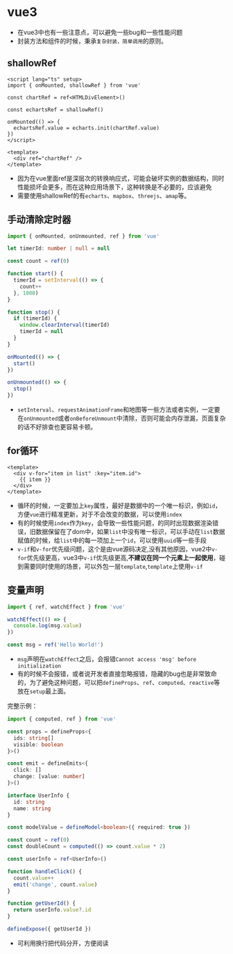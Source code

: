 # vue3

- 在vue3中也有一些注意点，可以避免一些bug和一些性能问题
- 封装方法和组件的时候，秉承`复杂封装，简单调用`的原则。

## shallowRef

```vue
<script lang="ts" setup>
import { onMounted, shallowRef } from 'vue'

const chartRef = ref<HTMLDivElement>()

const echartsRef = shallowRef()

onMounted(() => {
  echartsRef.value = echarts.init(chartRef.value)
})
</script>

<template>
  <div ref="chartRef" />
</template>
```

- 因为在vue里面ref是深层次的转换响应式，可能会破坏实例的数据结构，同时性能损坏会更多，而在这种应用场景下，这种转换是不必要的，应该避免
- 需要使用shallowRef的有`echarts`、`mapbox`、`threejs`、`amap`等。

## 手动清除定时器

```ts
import { onMounted, onUnmounted, ref } from 'vue'

let timerId: number | null = null

const count = ref(0)

function start() {
  timerId = setInterval(() => {
    count++
  }, 1000)
}

function stop() {
  if (timerId) {
    window.clearInterval(timerId)
    timerId = null
  }
}

onMounted(() => {
  start()
})

onUnmounted(() => {
  stop()
})
```

- `setInterval`、`requestAnimationFrame`和地图等一些方法或者实例，一定要在`onUnmounted`或者`onBeforeUnmount`中清除，否则可能会内存泄漏，页面复杂的话不好排查也更容易卡顿。

## for循环

```vue
<template>
  <div v-for="item in list" :key="item.id">
    {{ item }}
  </div>
</template>
```

- 循环的时候，一定要加上`key`属性，最好是数据中的一个唯一标识，例如`id`，方便`vue`进行精准更新，对于不会改变的数据，可以使用`index`
- 有的时候使用`index`作为`key`，会导致一些性能问题，的同时出现数据渲染错误，旧数据保留在了dom中，如果`list`中没有唯一标识，可以手动在`list`数据赋值的时候，给`list`中的每一项加上一个`id`，可以使用`uuid`等一些手段
- `v-if`和`v-for`优先级问题，这个是由vue源码决定,没有其他原因，vue2中`v-for`优先级更高，vue3中`v-if`优先级更高,**不建议在同一个元素上一起使用**，碰到需要同时使用的场景，可以外包一层`template`,`template`上使用`v-if`

## 变量声明

```ts
import { ref, watchEffect } from 'vue'

watchEffect(() => {
  console.log(msg.value)
})

const msg = ref('Hello World!')
```

- `msg`声明在`watchEffect`之后，会报错`Cannot access 'msg' before initialization`
- 有的时候不会报错，或者说开发者直接忽略报错，隐藏的bug也是非常致命的，为了避免这种问题，可以把`defineProps`、`ref`、`computed`、`reactive`等放在`setup`最上面。

完整示例：

```ts
import { computed, ref } from 'vue'

const props = defineProps<{
  ids: string[]
  visible: boolean
}>()

const emit = defineEmits<{
  click: []
  change: [value: number]
}>()

interface UserInfo {
  id: string
  name: string
}

const modelValue = defineModel<boolean>({ required: true })

const count = ref(0)
const doubleCount = computed(() => count.value * 2)

const userInfo = ref<UserInfo>()

function handleClick() {
  count.value++
  emit('change', count.value)
}

function getUserId() {
  return userInfo.value?.id
}

defineExpose({ getUserId })
```

- 可利用换行把代码分开，方便阅读
